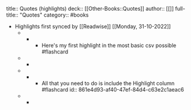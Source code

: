 title:: Quotes (highlights)
deck:: [[Other-Books::Quotes]]
author:: [[]]
full-title:: "Quotes"
category:: #books

- Highlights first synced by [[Readwise]] [[Monday, 31-10-2022]]
	- -
		- Here's my first highlight in the most basic csv possible #flashcard
	- -
	- -
		- All that you need to do is include the Highlight column #flashcard
		  id:: 861e4d93-af40-47ef-84d4-c63e2c1aeac6
	- -
